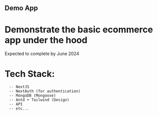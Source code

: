## Demo App
# Demonstrate the basic ecommerce app under the hood

Expected to complete by June 2024

# Tech Stack:
      -- NextJS
      -- NextAuth (for authentication)
      -- MongoDB (Mongoose)
      -- Antd + Tailwind (Design)
      -- API
      -- etc...
      
